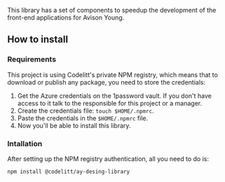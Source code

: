 This library has a set of components to speedup the development of the front-end applications for Avison Young.

## How to install

### Requirements
This project is using Codelitt's private NPM registry, which means that to download or publish any package, you need to 
store the credentials:

1. Get the Azure credentials on the 1password vault. If you don't have access to it talk to the responsible for this 
project or a manager.  
2. Create the credentials file: `touch $HOME/.npmrc`.   
3. Paste the credentials in the `$HOME/.npmrc` file.  
4. Now you'll be able to install this library.

### Intallation
After setting up the NPM registry authentication, all you need to do is: 

```shell
npm install @codelitt/ay-desing-library
```
